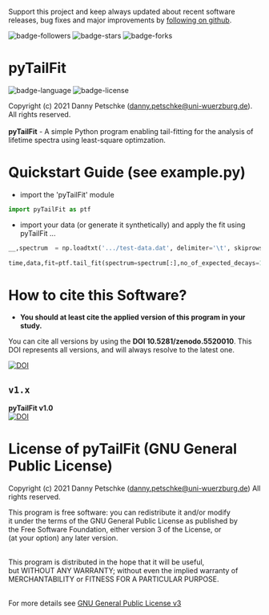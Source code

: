 Support this project and keep always updated about recent software releases, bug fixes and major improvements by [following on github](https://github.com/dpscience?tab=followers).

![badge-followers](https://img.shields.io/github/followers/dpscience?style=social)
![badge-stars](https://img.shields.io/github/stars/dpscience/pyTailFit?style=social)
![badge-forks](https://img.shields.io/github/forks/dpscience/pyTailFit?style=social)

# pyTailFit

![badge-language](https://img.shields.io/badge/language-Python-blue)
![badge-license](https://img.shields.io/badge/license-GPL-blue)

Copyright (c) 2021 Danny Petschke (danny.petschke@uni-wuerzburg.de). All rights reserved.<br><br>
<b>pyTailFit</b> - A simple Python program enabling tail-fitting for the analysis of lifetime spectra using least-square optimzation.

# Quickstart Guide (see example.py)

* import the 'pyTailFit' module

```python
import pyTailFit as ptf
```

* import your data (or generate it synthetically) and apply the fit using pyTailFit ...

```python
__,spectrum  = np.loadtxt('.../test-data.dat', delimiter='\t', skiprows=5, unpack=True, dtype='float')
        
time,data,fit=ptf.tail_fit(spectrum=spectrum[:],no_of_expected_decays=1,no_chn_right_of_peak=400,bin_width_in_ps=8.)
```

# How to cite this Software?

* <b>You should at least cite the applied version of this program in your study.</b><br>

You can cite all versions by using the <b>DOI 10.5281/zenodo.5520010</b>. This DOI represents all versions, and will always resolve to the latest one.<br>

[![DOI](https://zenodo.org/badge/DOI/10.5281/zenodo.408955036.svg)](https://doi.org/10.5281/zenodo.5520010)

## ``v1.x``
<b>pyTailFit v1.0</b><br>[![DOI](https://zenodo.org/badge/DOI/10.5281/zenodo.408955036.svg)](https://doi.org/10.5281/zenodo.5520011)<br>
 
 # License of pyTailFit (GNU General Public License) 
 Copyright (c) 2021 Danny Petschke (danny.petschke@uni-wuerzburg.de) All rights reserved.<br>

<p align="justify">This program is free software: you can redistribute it and/or modify<br>
it under the terms of the GNU General Public License as published by<br>
the Free Software Foundation, either version 3 of the License, or<br>
(at your option) any later version.<br><br>

This program is distributed in the hope that it will be useful,<br>
but WITHOUT ANY WARRANTY; without even the implied warranty of<br>
MERCHANTABILITY or FITNESS FOR A PARTICULAR PURPOSE.<br><br></p>

For more details see [GNU General Public License v3](https://www.gnu.org/licenses/gpl-3.0)
